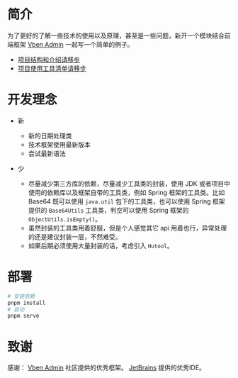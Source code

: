 # 简介

为了更好的了解一些技术的使用以及原理，甚至是一些问题，新开一个模块结合前端框架 [Vben Admin](https://vvbin.cn/doc-next/)
一起写一个简单的例子。

- [项目结构和介绍请移步](./market-vben-example/instructions.md)
- [项目使用工具清单请移步](./dev-tools.md)

# 开发理念

- 新
    - 新的日期处理类
    - 技术框架使用最新版本
    - 尝试最新语法

- 少
    - 尽量减少第三方库的依赖，尽量减少工具类的封装，使用 JDK 或者项目中使用的依赖库以及框架自带的工具类，例如 Spring
      框架的工具类。比如
      Base64 既可以使用 `java.util` 包下的工具类，也可以使用
      Spring 框架提供的 `Base64Utils` 工具类，判空可以使用 Spring 框架的 `ObjectUtils.isEmpty()`。
    - 虽然封装的工具类用着舒服，但是个人感觉其它 api 用着也行，异常处理的还是建议封装一层，不然难受。
    - 如果后期必须使用大量封装的话，考虑引入 `Hutool`。

# 部署

```bash
# 安装依赖
pnpm install
# 启动
pnpm serve
```

# 致谢

感谢：
[Vben Admin](https://vvbin.cn/doc-next/) 社区提供的优秀框架。
[JetBrains](https://jb.gg/OpenSourceSupport) 提供的优秀IDE。
